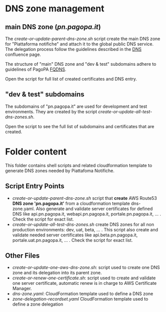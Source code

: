 # DNS zone management
## main DNS zone (*pn.pagopa.it*)
The *create-or-update-parent-dns-zone.sh* script create the main DNS zone for 
"Piattaforma notifiche" and attach it to the global public DNS service.
The delegation process follow the guidelines described in the 
[DNS](https://pagopa.atlassian.net/wiki/spaces/EN/pages/286657478/DNS)
confluence page.

The structure of "main" DNS zone and "dev & test" subdomains adhere to 
guidelines of PagoPA [FQDNS](https://pagopa.atlassian.net/wiki/spaces/EN/pages/286558635/FQDNs).

Open the script for full list of created certificates and DNS entry.

## "dev & test" subdomains
The subdomains of "pn.pagopa.it" are used for development and test environments.
They are created by the script *create-or-update-all-test-dns-zones.sh*.

Open the script to see the full list of subdomains and certificates that are created.


# Folder content
This folder contains shell scripts and related cloudformation template to 
generate DNS zones needed by Piattafoma Notifiche.

## Script Entry Points 
 - *create-or-update-parent-dns-zone.sh* script that **create** AWS Route53 
   **DNS zone 'pn.pagopa.it'** from a cloudformation template dns-zone.yaml.
   Also generate and validate server certificates for defined DNS like 
   api.pn.pagopa.it, webapi.pn.pagopa.it, portale.pn.pagopa.it, ... .
   Check the script for exact list.
 - *create-or-update-all-test-dns-zones.sh* create DNS zones for all non production
   environments: dev, uat, beta, ... . This script also create and validate
   needed server certificates like api.beta.pn.pagopa.it, 
   portale.uat.pn.pagopa.it, ... . Check the script for exact list.
   

## Other Files
 - *create-or-update-one-aws-dns-zone.sh*: script used to create one DNS zone and 
   its delegation into its parent zone.
 - *create-or-renew-one-certificate.sh*: script used to create and validate one 
   server certificate, automatic renew is in charge to AWS Certificate Manager.  
 - *dns-zone.yaml*: CloudFormation template used to define a DNS zone 
 - *zone-delegation-recordset.yaml* CloudFormation template used to define a 
   zone delegation
   
